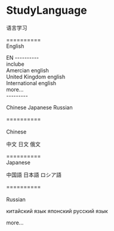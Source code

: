 # StudyLanguage
语言学习

==========                                 </br>
English

EN
----------                                     </br>
inclube                                        </br>
Amercian english                                </br>
United Kingdom english                         </br>
International english                          </br>
more...                                        </br>
---------                                      </br>

Chinese  Japanese  Russian                   


==========                                     </br>    
Chinese                                        </br>  

中文  日文  俄文

==========                                     </br>
Japanese                                       </br>

中国語  日本語  ロシア語

==========                                     </br>                                
Russian                                        </br>

китайский язык  японский  русский язык         




more...
